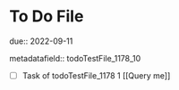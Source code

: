 # To Do File

due:: 2022-09-11

metadatafield:: todoTestFile_1178_10

- [ ] Task of todoTestFile_1178 1 [[Query me]]
